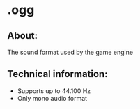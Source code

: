 # .ogg

## About:
The sound format used by the game engine

## Technical information:

- Supports up to 44.100 Hz
- Only mono audio format